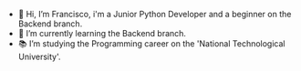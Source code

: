 - 👋 Hi, I’m Francisco, i'm a Junior Python Developer and a beginner on the Backend branch.
- 🌱 I’m currently learning the Backend branch.
- :books: I’m studying the Programming career on the 'National Technological University'.
